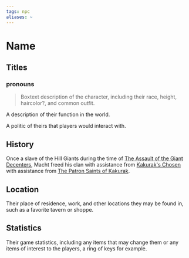```yaml
---
tags: npc
aliases: ~
---
```


# Name

## Titles

### pronouns

 > 
 > Boxtext description of the character, including their race, height, haircolor?, and common outfit.

A description of their function in the world.

A politic of theirs that players would interact with.

## History

Once a slave of the Hill Giants during the time of [The Assault of the Giant Decenters](..\..\..\..\..\Notes%20on%20the%20Multiverse\Inner\Alaturmen\About%20People\Nations\Holyl'nds\Local%20Lore\The%20Assault%20of%20the%20Giant%20Decenters.md), Macht freed his clan with assistance from [Kakurak's Chosen](..\..\High%20Power\Past%20Adventurers,%20Now%20NPCs\Kakurak's%20Chosen\Kakurak's%20Chosen.md) with assistance from [The Patron Saints of Kakurak](..\..\Absolute%20Power\Alaturmian%20God%20NPCs\The%20Patron%20Saints%20of%20Kakurak.md).

## Location

Their place of residence, work, and other locations they may be found in, such as a favorite tavern or shoppe.

## Statistics

Their game statistics, including any items that may change them or any items of interest to the players, a ring of keys for example.
